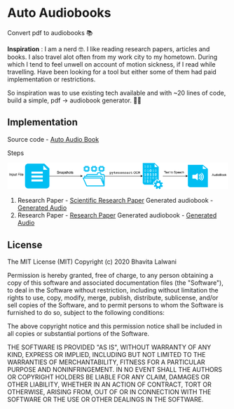 # Auto Audiobooks
Convert pdf to audiobooks 📚


**Inspiration** : 
I am a nerd 🤓. I like reading research papers, articles and books. I also travel alot often from my work city to my hometown. During which I tend to feel unwell on account of motion sickness, if I read while travelling. Have been looking for a tool but either some of them had paid implementation or restrictions. 

So inspiration was to use existing tech available and with ~20 lines of code, build a simple, pdf -> audiobook generator. 🤞🏻

## Implementation

Source code - [Auto Audio Book](https://github.com/bhavita/Auto-Audio-Books/blob/master/Auto_AudioBooks.ipynb)

Steps 

![steps](https://raw.githubusercontent.com/bhavita/Auto-Audio-Books/master/demo/Auto-Audiobook.png)

1. Research Paper - [Scientific Research Paper](https://github.com/bhavita/Auto-Audio-Books/blob/master/demo/Scientific%20Method%20Research.pdf)
 Generated audiobook -  [Generated Audio](https://github.com/bhavita/Auto-Audio-Books/blob/master/demo/Scientific%20Method%20Research.mp3?raw=true) 
3. Research Paper - [Research Paper](https://github.com/bhavita/Auto-Audio-Books/blob/master/demo/research-paper.pdf) 
Generated audiobook - [Generated Audio](https://raw.githubusercontent.com/bhavita/Auto-Audio-Books/master/demo/research-paper.mp3?raw=true) 

## License
 
The MIT License (MIT)
Copyright (c) 2020 Bhavita Lalwani 

Permission is hereby granted, free of charge, to any person obtaining a copy of this software and associated documentation files (the "Software"), to deal in the Software without restriction, including without limitation the rights to use, copy, modify, merge, publish, distribute, sublicense, and/or sell copies of the Software, and to permit persons to whom the Software is furnished to do so, subject to the following conditions:

The above copyright notice and this permission notice shall be included in all copies or substantial portions of the Software.

THE SOFTWARE IS PROVIDED "AS IS", WITHOUT WARRANTY OF ANY KIND, EXPRESS OR IMPLIED, INCLUDING BUT NOT LIMITED TO THE WARRANTIES OF MERCHANTABILITY, FITNESS FOR A PARTICULAR PURPOSE AND NONINFRINGEMENT. IN NO EVENT SHALL THE AUTHORS OR COPYRIGHT HOLDERS BE LIABLE FOR ANY CLAIM, DAMAGES OR OTHER LIABILITY, WHETHER IN AN ACTION OF CONTRACT, TORT OR OTHERWISE, ARISING FROM, OUT OF OR IN CONNECTION WITH THE SOFTWARE OR THE USE OR OTHER DEALINGS IN THE SOFTWARE.

